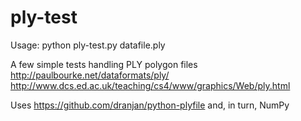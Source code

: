 # ply-test

Usage: python ply-test.py datafile.ply   

A few simple tests handling PLY polygon files   
http://paulbourke.net/dataformats/ply/   
http://www.dcs.ed.ac.uk/teaching/cs4/www/graphics/Web/ply.html   

Uses https://github.com/dranjan/python-plyfile and, in turn, NumPy   
